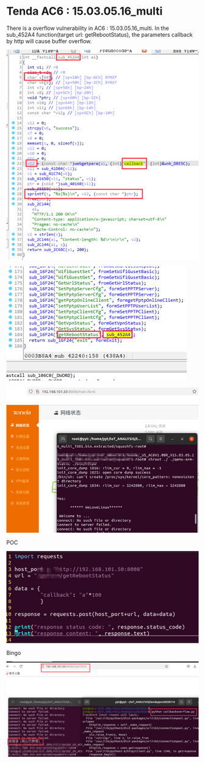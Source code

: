 # Tenda AC6 : 15.03.05.16_multi

There is a overflow vulnerability in AC6 : 15.03.05.16_multi. In the sub_452A4 function(target url: getRebootStatus), the parameters callback by http will cause buffer overflow.



![](7_1.png)




![](7_2.png)



![](7_3.png)


POC

![POC](7_4.png)



Bingo

![Bingo](7_5.png)

